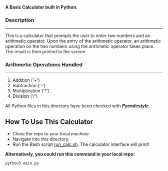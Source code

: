 #### A Basic Calculator built in Python.

### Description
----------------
This is a calculator that prompts the user to enter two numbers and an arithmetic operator. Upon the entry of the arithmetic operator, an arithmetic operation on the two numbers using the arithmetic operator takes place. The result is then printed to the screen.

### Arithmetic Operations Handled
---------------------------------
1. Addition ('+')
2. Subtraction ('-')
3. Multiplication ('*')
4. Division ('/')

All Python files in this directory have been checked with <strong><em>Pycodestyle</em></strong>.

## How To Use This Calculator
- Clone the repo to your local machine.
- Navigate into this directory.
- Run the Bash script <a href="https://github.com/dohoudaniel/Demo-Project/blob/dohoudaniel/dohoudaniel/Python/run_calc.sh">run_calc.sh</a>. The calculator interface will print!

<strong>Alternatively, you could run this command in your local repo:</strong>

	python3 main.py

